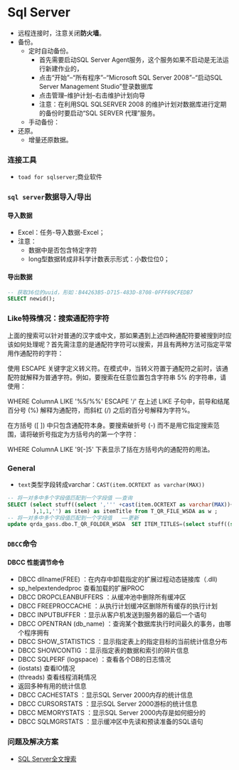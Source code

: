 # Sql Server
- 远程连接时，注意关闭**防火墙**。
- 备份。
    + 定时自动备份。
        * 首先需要启动SQL Server Agent服务，这个服务如果不启动是无法运行新建作业的，
        * 点击“开始”–“所有程序”–“Microsoft SQL Server 2008”–“启动SQL Server Management Studio”登录数据库
        * 点击管理–维护计划–右击维护计划向导
        * 注意：在利用SQL SQLSERVER 2008 的维护计划对数据库进行定期的备份时要启动“SQL SERVER 代理”服务。
    + 手动备份：
- 还原。
    + 增量还原数据。

### 连接工具
- `toad for sqlserver`;商业软件

### `sql server`数据导入/导出
#### 导入数据
- Excel：任务-导入数据-Excel；
- 注意：
    + 数据中是否包含特定字符
    + long型数据转成非科学计数表示形式：小数位位0；

#### 导出数据


```sql
-- 获取36位的uuid，形如：B44263B5-D715-483D-8708-0FFF69CFEDB7
SELECT newid();
```

### Like特殊情况：搜索通配符字符
上面的搜索可以针对普通的汉字或中文，那如果遇到上述四种通配符要被搜到时应该如何处理呢？首先需注意的是通配符字符可以搜索，并且有两种方法可指定平常用作通配符的字符：

使用 ESCAPE 关键字定义转义符。在模式中，当转义符置于通配符之前时，该通配符就解释为普通字符。例如，要搜索在任意位置包含字符串 5% 的字符串，请使用：

WHERE ColumnA LIKE '%5/%%' ESCAPE '/'
在上述 LIKE 子句中，前导和结尾百分号 (%) 解释为通配符，而斜杠 (/) 之后的百分号解释为字符%。

在方括号 ([ ]) 中只包含通配符本身。要搜索破折号 (-) 而不是用它指定搜索范围，请将破折号指定为方括号内的第一个字符：

WHERE ColumnA LIKE '9[-]5'
下表显示了括在方括号内的通配符的用法。

### General
- `text`类型字段转成varchar：`CAST(item.OCRTEXT as varchar(MAX))`
``` sql
-- 将一对多中多个字段值匹配到一个字段值 ——查询
SELECT (select stuff((select ',''' +cast(item.OCRTEXT as varchar(MAX))+'''' from T_QR_FILE_WSDA_DOC as item where item.OWNER_ID=w.ID group by cast(item.OCRTEXT as varchar(MAX)) for xml  path('')
        ),1,1,'') as item) as itemTitle from T_QR_FILE_WSDA as w ;
-- 将一对多中多个字段值匹配到一个字段值   ——更新
update qrda_gass.dbo.T_QR_FOLDER_WSDA  SET ITEM_TITLES=(select stuff((select ',''' +item.TITLE+'''' from T_QR_FOLDER_ITEM_WSDA as item  where item.OWNER_ID=T_QR_FOLDER_WSDA.ID  group by item.TITLE for xml  path('')),1,1,'') as item);
```

### `DBCC`命令
#### DBCC 性能调节命令
- DBCC dllname(FREE) ：在内存中卸载指定的扩展过程动态链接库（.dll)
- sp_helpextendedproc 查看加载的扩展PROC 
- DBCC DROPCLEANBUFFERS ：从缓冲池中删除所有缓冲区
- DBCC FREEPROCCACHE ：从执行计划缓冲区删除所有缓存的执行计划
- DBCC INPUTBUFFER ：显示从客户机发送到服务器的最后一个语句
- DBCC OPENTRAN (db_name) ：查询某个数据库执行时间最久的事务，由哪个程序拥有
- DBCC SHOW_STATISTICS ：显示指定表上的指定目标的当前统计信息分布
- DBCC SHOWCONTIG ：显示指定表的数据和索引的碎片信息
- DBCC SQLPERF (logspace) ：查看各个DB的日志情况
- (iostats) 查看IO情况
- (threads) 查看线程消耗情况
- 返回多种有用的统计信息 
- DBCC CACHESTATS ：显示SQL Server 2000内存的统计信息
- DBCC CURSORSTATS ：显示SQL Server 2000游标的统计信息
- DBCC MEMORYSTATS ：显示SQL Server 2000内存是如何细分的
- DBCC SQLMGRSTATS ：显示缓冲区中先读和预读准备的SQL语句

### 问题及解决方案
- [SQL Server全文搜索](https://www.cnblogs.com/lyhabc/p/3255960.html)